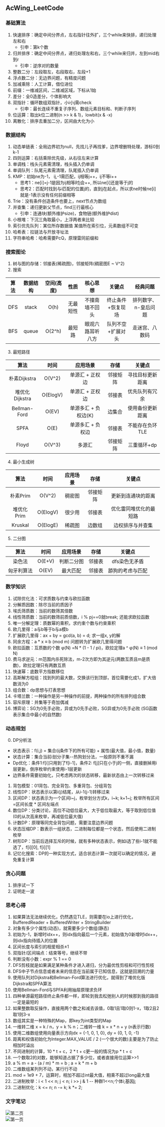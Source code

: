 ## AcWing_LeetCode
### 基础算法
1. 快速排序：确定中间分界点，左右指针往外扩，三个while来快排，递归处理左和右
    - 引申：第k个数
2. 归并排序：确定中间分界点，递归处理左和右，三个while来归并，左到mid右到r
    - 引申：逆序对的数量
3. 整数二分：左段取左，右段取右，左段+1
4. 浮点数二分：无边界问题，有精度问题
5. 加减乘除：人工计算，借位进位
6. 前缀：一维减区间，二维减区域，下标从1始
7. 差分：全0造差分，个体影响大
8. 双指针：循环数组双指针，小i小j需check
    - 引申：最长连续不重复子序列、数组元素目标和、判断子序列
9. 位运算：取出k位二进制(n >> k & 1)，lowbit(x & -x)
10. 离散化：排序去重加二分，区间由大化为小
### 数据结构
1. 动态单链表：全局边界初为null，先找儿子再找爹，边界增删特处理，游标0到k-1
2. 四则运算：右括乘除优先级，从右往左来计算
3. 单调栈：栈头元素需清理，栈头插入仍单调
4. 单调队列：队尾元素需清理，队尾插入仍单调
5. KMP：初始ne为-1， ij,-1需匹配，ij相等j++，ij不等i++
    - 思考1：ne[i]=j-1是因为ij相等时j会++, 所以ne[i]还是等于j的
    - 思考2：匹配时找到与i匹配的位置j的，直到j在起点，所以求ne时候ne[i]就是-1表示没有任何前缀相等
6. Trie：没有条件创造条件也要上，next节点为数组
7. 并查集：递归更新父节点，find三行最核心
    - 引申：连通块(额外维护size)，食物链(额外维护dist)
8. 小根堆：下沉三角取最小，上浮两者来比较
9. 索引优先队列：某位所存数据值 某值所在索引位，元素数组不可变
10. 哈希表：拉链法与开放寻址法
11. 字符串哈希：哈希需要PcQ，原理雷同前缀和
### 搜索图论
1. 树与图的存储：邻接表(稀疏图)，邻接矩阵(稠密图E ~ V^2)
2. 搜索

|算法|数据结构|空间(高度) |性质 |核心思想 |关键点|经典问题|
|:---:|:---:|:---:|:---:|:---:|:---:|:---:|
|DFS|stack|O(h)|无最短性|不撞南墙不回头|终止条件+恢复现场|排列数字、n-皇后问题|
|BFS|queue|O(2^h)|最短路|眼观六路耳听八方|队列不空+扩展对头|走迷宫、八数码|

3. 最短路径

|算法|时间|应用场景|存储|关键点|
|:---:|:---:|:---:|:---:|:---:|
|朴素Dijkstra|O(V^2)|单源汇 + 正权边|邻接矩阵|寻找目标更新距离|
|堆优化Dijkstra|O(ElogV)|单源汇 + 正权边|邻接表|优先队列有冗余|
|Bellman-Ford|O(EV)|单源多汇 + 负权边(K)|边集合|使用备份更新距离|
|SPFA|O(E)|单源多汇 + 负权边|邻接表|不能存在负环TLE|
|Floyd|O(V^3)|多源汇|邻接矩阵|三重循环+dp|

4. 最小生成树

|算法|时间|应用场景|存储|关键点|
|:---:|:---:|:---:|:---:|:---:|
|朴素Prim|O(V^2)|稠密图|邻接矩阵|更新到连通块的距离|
|堆优化Prim|O(ElogV)|很少用|邻接表|优化雷同堆优化的最短路|
|Kruskal|O(ElogE)|稀疏图|边数组|边权排序与并查集|

5. 二分图

|算法|时间|应用场景|存储|关键点|
|:---:|:---:|:---:|:---:|:---:|
|染色法|O(E+V)|判断二分图|邻接表|dfs染色无矛盾|
|匈牙利算法|O(EV)|最大匹配|邻接表|舔狗的考虑与匹配|
### 数学知识
1. 试除优化法：可求质数与约束与欧拉函数
2. 分解质因数：除尽当前的质因子
3. 埃氏筛质数：当前的数筛其倍数
4. 线性筛质数：当前的数筛前质倍数，i % pj==0就break; 还能求欧拉函数
5. 唯一分解定理：质数幂的乘积，求约束个数与约束乘积
6. 欧几里得：a与b等于b与a模b
7. 扩展欧几里得：ax + by = gcd(a, b) = d; 求一组x, y的解
8. 同余方程：a * x ≡ b (mod m) 问题转为扩展欧几里得问题
9. 欧拉函数：互质数的个数 φ(N) =N * (1 - 1 / pi)，欧拉定理a ^ φ(N) ≡ 1 (mod N)
10. 费马求逆元：m范围内杀死除法，m-2次方即为其逆元(两数互质且m是质数)，欧拉定理只有两数互质
11. 快速幂：底数平方指数移位
12. 高斯解方程组：找到列的最大数，交换该行到顶部，首位需要化成1，扩大倍数消为0
13. 组合数：dp思想与打表思想
14. 卡塔兰数：一种操作是另一种操作的前提，两种操作的所有排列组合数
15. 容斥原理：并集等于奇加偶减
16. 博弈论：SG为0先手必败，异或为0先手必败，SG异或为0先手必败 (SG函数表示集合中最小的自然数)
### 动态规划
0. DP分析法
- 状态表示：f(i,j) = 集合(ij条件下的所有可能) + 属性(最大值，最小值，数量)
- 状态计算：集合当前i划分子集--热狗划分法，一般原则不重不漏
- Dp优化：条件1:f[i]只用到了f[i-1]，条件2: f[j]只在小于j的一侧，直接删掉用i层更新，倒序枚举约束使用i-1层更新
- 边界条件需要初始化，只考虑两次的状态转移，最新状态由上一次转移过来
1. 背包模型：01背包、完全背包、多重背包、分组背包
2. 线性DP：状态表示以第i(j)结尾，从i-1(j-1)转移过来
3. 区间DP：状态表示为一个区间i~j，枚举划分方式k，i~k; k+1~j; 枚举所有区间=区间长度 * 区间左端点
4. 数位DP：分类讨论，高位不动低位最大，大于低位取最大，等于取到低位值(0的从次高来枚举，再减低位最大值)
5. 计数DP：原理等同完全背包问题，需要注意边界问题
6. 状态压缩DP：数表示一组状态，二进制每位都是一个状态，然后使用二进制枚举
7. 树形DP：当前后选择互斥的时候，就有多种状态表示，例如i选了些i-1就不能选了，f[i][0], f[i][1]
8. 记忆化搜索：DP的一种实现方式，适合状态计算一次就可以确定的情况，避免重复计算
### 贪心问题
1. 排序试一下
2. 证明走一波
### 思考心得
1. 如果算法无法继续优化，仍然遇见TLE，则需要在io上进行优化，BufferedReader + BufferedWriter + StringBuilder
2. 对象有多少个属性(动态)，就需要多少个数组(静态)
3. 初始为-1，新增时idx++，则idx指向最后一个元素，初始值为0新增时idx++，则idx指向待插入的位置
4. 区间长度与索引的相爱相杀±1
5. 双指针/区间端点：结束等号，继续不带
6. 判断没有小数：expr % 1 == 0
7. DFS剪枝就是如果满足某种条件才进入递归，分为最优性剪枝和可行性剪枝
8. DFS中子节点信息或者未来的信息在当前属于已知信息，这就是回溯的力量
9. 使用队列对Dijkstra和Bellman-Ford算法进行优化，就得到了堆优化版Dijkstra和SPFA算法
10. 使用Bellman-Ford与SPFA利用抽屉原理求负环
11. 四种单源最短路径终止条件都一样，即轮到我去松弛别人的时候那到我的路径一定是最短的
12. 如果整数取反操作，直接用两个数之和减去该值，0取1且1取0则1-x，1取2且2取1则3-x
13. 数组其实是一种特殊的Map，即key为int类型的Map
14. 一维转二维 x = k / n，y = k % n；二维转一维 k = x * n + y (n表示行数)
15. 使用二维数组使用向量表示方向dx = {-1, 0, 1, 0}, dy = {0, 1, 0, -1}
16. 距离和权值初始化为Integer.MAX_VALUE / 2 (一个很大的数)主要是为了防止相加时溢出
17. 不同进制的计算，10 * t + c，2 * t + c更一般的情况为p * t + c
18. 一个数取2的对数，能够知道占据了多少位，或者直接用位运算>>1
19. a % m = a - (a / m) * m = b ; a = k * m + b
20. 二维数组某列列不动，某行行不动
21. mod = 1e9 + 7，运算时，相加不超过int最大值，相乘不超过long最大值
22. 二进制枚举：i < 1 << n; j < n; i >> j & 1 -- 种群1<<n;个体i;基因j;
23. 二进制优化：k <= n; n -= k; k *= 2;
### 文字笔记
<img src="https://github.com/CyS2020/AcWing_LeetCode/blob/main/src/main/resources/%E5%BE%AE%E4%BF%A1%E5%9B%BE%E7%89%87_20210411110707.jpg" alt="第二页" align=center /><br/>
<img src="https://github.com/CyS2020/AcWing_LeetCode/blob/main/src/main/resources/%E5%BE%AE%E4%BF%A1%E5%9B%BE%E7%89%87_20210411110656.jpg" alt="第一页" align=center /><br/>
